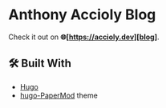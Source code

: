 # Anthony Accioly Blog

Check it out on **🌐[https://accioly.dev][blog]**.

## :hammer_and_wrench: Built With

- [Hugo][hugo docs]
- [hugo-PaperMod][hugo-papermod] theme

[blog]: https://accioly.dev
[hugo docs]: https://gohugo.io/documentation/
[hugo-papermod]: https://adityatelange.github.io/hugo-PaperMod/
